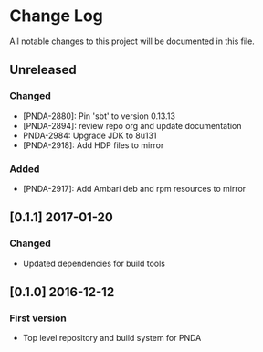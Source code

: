 # Change Log
All notable changes to this project will be documented in this file.

## Unreleased
### Changed
- [PNDA-2880]: Pin 'sbt' to version 0.13.13
- [PNDA-2894]: review repo org and update documentation
- PNDA-2984: Upgrade JDK to 8u131
- [PNDA-2918]: Add HDP files to mirror

### Added
- [PNDA-2917]: Add Ambari deb and rpm resources to mirror

## [0.1.1] 2017-01-20
### Changed
- Updated dependencies for build tools

## [0.1.0] 2016-12-12
### First version
- Top level repository and build system for PNDA
